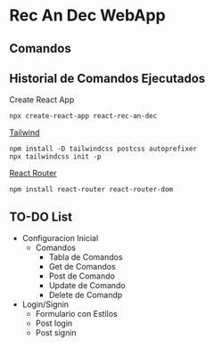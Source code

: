 # Rec An Dec WebApp

## Comandos

## Historial de Comandos Ejecutados
Create React App
```
npx create-react-app react-rec-an-dec
```
[Tailwind](https://tailwindcss.com/docs/guides/create-react-app)
```
npm install -D tailwindcss postcss autoprefixer
npx tailwindcss init -p
```
[React Router](https://reactrouter.com/en/main)
```
npm install react-router react-router-dom
```


## TO-DO List
- Configuracion Inicial
     - Comandos
        - Tabla de Comandos
        - Get de Comandos
        - Post de Comando
        - Update de Comando
        - Delete de Comandp     
- Login/Signin
    - Formulario con Estilos
    - Post login
    - Post signin 
